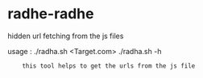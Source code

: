 # radhe-radhe
hidden url fetching from the js files 

usage : ./radha.sh <Target.com>
        ./radha.sh -h
        
        this tool helps to get the urls from the js file
        
        
